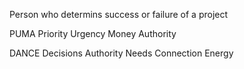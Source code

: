 Person who determins success or failure of a project

PUMA
Priority
Urgency
Money
Authority

DANCE
Decisions
Authority
Needs
Connection
Energy